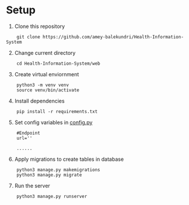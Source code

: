 # Setup

1. Clone this repository
```
    git clone https://github.com/amey-balekundri/Health-Information-System
```

2. Change current directory
```
    cd Health-Information-System/web
```

3. Create virtual enviornment
```
    python3 -m venv venv
    source venv/bin/activate
```

4. Install dependencies
```
    pip install -r requirements.txt
```

5. Set config variables in [config.py](/web/config.py)
```
    #Endpoint
    url=''  
    
    ......
```

6. Apply migrations to create tables in database
```
    python3 manage.py makemigrations
    python3 manage.py migrate
```

7. Run the server
```
    python3 manage.py runserver
```